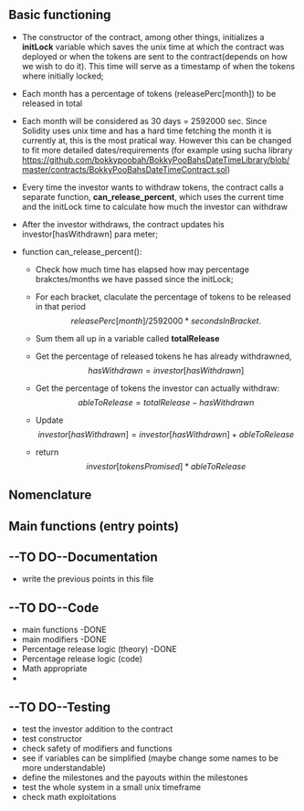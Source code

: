 ## Basic functioning
- The constructor of the contract, among other things, initializes a **initLock** variable which  saves the unix time at which the contract was deployed or when the tokens are sent to the contract(depends on how we wish to do it). This time will serve as a timestamp of when the tokens where initially locked;
- Each month has a percentage of tokens (releasePerc[month]) to be released in total
- Each month will be considered as 30 days = 2592000 sec. Since Solidity uses unix time and has a hard time fetching the month it is currently at, this is the most pratical way. However this can be changed to fit more detailed dates/requirements (for example using sucha library https://github.com/bokkypoobah/BokkyPooBahsDateTimeLibrary/blob/master/contracts/BokkyPooBahsDateTimeContract.sol)
- Every time the investor wants to withdraw tokens, the contract calls a separate function, **can_release_percent**, which uses the current time and the initLock time to calculate how much the investor can withdraw
- After the investor withdraws, the contract updates his investor[hasWithdrawn] para meter;
- function can_release_percent():

    - Check how much time has elapsed how may percentage brakctes/months we have passed since the initLock;

    - For each bracket, claculate the percentage of tokens to be released in that period  
$$releasePerc[month]/2592000 * secondsInBracket.$$
    - Sum them all up in a variable called **totalRelease**
    - Get the percentage of released tokens he has already withdrawned,
$$hasWithdrawn=investor[hasWithdrawn]$$
    - Get the percentage of tokens the investor can actually withdraw: 
$$ableToRelease = totalRelease - hasWithdrawn$$
    - Update 
$$investor[hasWithdrawn] = investor[hasWithdrawn] + ableToRelease$$
    - return 
$$investor[tokensPromised]*ableToRelease$$
## Nomenclature

## Main functions (entry points)

## --TO DO--Documentation
- write the previous points in this file

## --TO DO--Code
- main functions -DONE
- main modifiers -DONE
- Percentage release logic  (theory) -DONE
- Percentage release logic  (code)
- Math appropriate
- 
## --TO DO--Testing
- test the investor addition to the contract
- test constructor
- check safety of modifiers and functions
- see if variables can be simplified (maybe change some names to be more understandable)
- define the milestones and the payouts within the milestones
- test the whole system in a small unix timeframe
- check math exploitations
